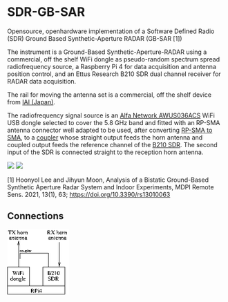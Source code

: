# SDR-GB-SAR

Opensource, openhardware implementation of a Software Defined Radio (SDR) Ground Based Synthetic-Aperture RADAR (GB-SAR [1])

The instrument is a Ground-Based Synthetic-Aperture-RADAR using a commercial, off the shelf WiFi dongle as pseudo-random
spectrum spread radiofrequency source, a Raspberry Pi 4 for data acquisition and antenna position control, and an Ettus
Research B210 SDR dual channel receiver for RADAR data acquisition.

The rail for moving the antenna set is a commercial, off the shelf device from <a href="https://www.iai-robot.co.jp/">IAI (Japan)</a>.

The radiofrequency signal source is an [Alfa Network AWUS036ACS](https://www.amazon.com/Network-AWUS036ACS-Wide-Coverage-Dual-Band-High-Sensitivity/dp/B0752CTSGD) WiFi USB dongle selected to cover the 5.8 GHz band and fitted with an RP-SMA antenna connector well adapted to be used, after converting [RP-SMA to SMA](https://www.digikey.fr/fr/products/detail/w%C3%BCrth-elektronik/64430203111000/10107023), to a [coupler](https://www.minicircuits.com/WebStore/dashboard.html?model=ZADC-10-63-S%2B) whose straight output feeds the horn antenna and coupled output feeds the reference channel of the [B210 SDR](https://www.ettus.com/all-products/ub210-kit/). The second input of the SDR is connected straight to the reception horn antenna.

<img src=CAD/gbsar_cad1.png>

<img src=CAD/gbsar_cad2.png>

[1] Hoonyol Lee and Jihyun Moon, Analysis of a Bistatic Ground-Based Synthetic Aperture Radar 
System and Indoor Experiments, MDPI Remote Sens. 2021, 13(1), 63; https://doi.org/10.3390/rs13010063 

## Connections

<img src="principle.png">

